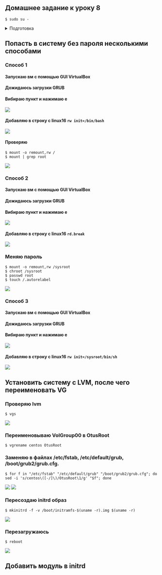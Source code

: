 
## Домашнее задание к уроку 8

```console
$ sudo su -
```

<details><summary>Подготовка</summary>

### Устанавливаю CentOS 7 с LVM на новую вм

![](/images/lesson8/Screenshot_20190602_213531.png)

### Включаю GUI в Vagrantfile

```ruby
vb.gui = true
```

### Редактирую /etc/default/grub

```
GRUB_TIMEOUT=30
```

### Обновляю grub

```
grub2-mkconfig -o /boot/grub2/grub.cfg
```

</details>

## Попасть в систему без пароля несколькими способами

### Способ 1

#### Запускаю вм с помощью GUI VirtualBox

#### Дожидаюсь загрузки GRUB
#### Вибираю пункт и нажимаю e

![](/images/lesson8/Screenshot_20190602_233644.png)

#### Добавляю в строку с linux16 `rw init=/bin/bash`

![](/images/lesson8/Screenshot_20190602_234010.png)

#### Проверяю

```console
$ mount -o remount,rw /
$ mount | grep root
```

![](/images/lesson8/Screenshot_20190602_234154.png)

### Способ 2

#### Запускаю вм с помощью GUI VirtualBox

#### Дожидаюсь загрузки GRUB
#### Вибираю пункт и нажимаю e

![](/images/lesson8/Screenshot_20190602_233644.png)

#### Добавляю в строку с linux16 `rd.break`

![](/images/lesson8/Screenshot_20190602_234534.png)

### Меняю пароль

```console
$ mount -o remount,rw /sysroot
$ chroot /sysroot
$ passwd root
$ touch /.autorelabel
```

![](/images/lesson8/Screenshot_20190602_234741.png)

### Способ 3

#### Запускаю вм с помощью GUI VirtualBox

#### Дожидаюсь загрузки GRUB
#### Вибираю пункт и нажимаю e

![](/images/lesson8/Screenshot_20190602_233644.png)

#### Добавляю в строку с linux16 `rw init=/sysroot/bin/sh`

![](/images/lesson8/Screenshot_20190602_235109.png)


## Установить систему с LVM, после чего переименовать VG

### Проверяю lvm

```console
$ vgs
```

![](/images/lesson8/Screenshot_20190602_221130.png)

### Переименовываю VolGroup00 в OtusRoot

```console
$ vgrename centos OtusRoot
```

### Заменяю в файлах /etc/fstab, /etc/default/grub, /boot/grub2/grub.cfg.

```console
$ for f in "/etc/fstab" "/etc/default/grub" "/boot/grub2/grub.cfg"; do sed -i 's/centos\([-/]\)/OtusRoot\1/g' "$f"; done
```

![](/images/lesson8/Screenshot_20190602_225353.png)
![](/images/lesson8/Screenshot_20190602_225600.png)

### Пересоздаю initrd образ

```console
$ mkinitrd -f -v /boot/initramfs-$(uname -r).img $(uname -r)
```

![](/images/lesson8/Screenshot_20190602_230233.png)

### Перезагружаюсь

```console
$ reboot
```

![](/images/lesson8/Screenshot_20190602_232637.png)

## Добавить модуль в initrd
